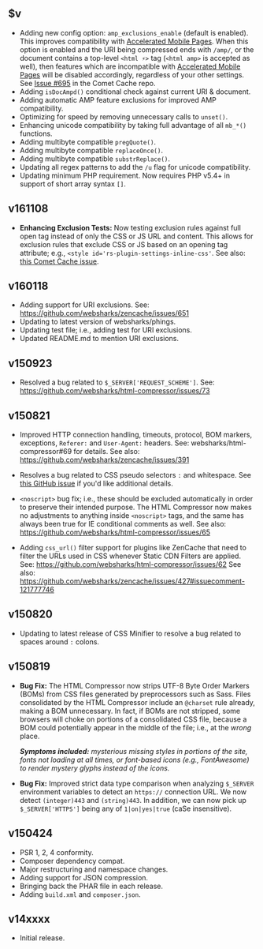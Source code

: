 ## $v

- Adding new config option: `amp_exclusions_enable` (default is enabled). This improves compatibility with [Accelerated Mobile Pages](https://www.ampproject.org/). When this option is enabled and the URI being compressed ends with `/amp/`, or the document contains a top-level `<html ⚡>` tag (`<html amp>` is accepted as well), then features which are incompatible with [Accelerated Mobile Pages](https://www.ampproject.org/) will be disabled accordingly, regardless of your other settings. See [Issue #695](https://github.com/websharks/comet-cache/issues/695) in the Comet Cache repo.
- Adding `isDocAmpd()` conditional check against current URI & document.
- Adding automatic AMP feature exclusions for improved AMP compatibility.
- Optimizing for speed by removing unnecessary calls to `unset()`.
- Enhancing unicode compatibility by taking full advantage of all `mb_*()` functions.
- Adding multibyte compatible `pregQuote()`.
- Adding multibyte compatible `replaceOnce()`.
- Adding multibyte compatible `substrReplace()`.
- Updating all regex patterns to add the `/u` flag for unicode compatibility.
- Updating minimum PHP requirement. Now requires PHP v5.4+ in support of short array syntax `[]`.

## v161108

- **Enhancing Exclusion Tests:** Now testing exclusion rules against full open tag instead of only the CSS or JS URL and content. This allows for exclusion rules that exclude CSS or JS based on an opening tag attribute; e.g., `<style id='rs-plugin-settings-inline-css'`. See also: [this Comet Cache issue](https://github.com/websharks/comet-cache/issues/614).

## v160118

- Adding support for URI exclusions. See: https://github.com/websharks/zencache/issues/651
- Updating to latest version of websharks/phings.
- Updating test file; i.e., adding test for URI exclusions.
- Updated README.md to mention URI exclusions.

## v150923

- Resolved a bug related to `$_SERVER['REQUEST_SCHEME']`. See: https://github.com/websharks/html-compressor/issues/73

## v150821

- Improved HTTP connection handling, timeouts, protocol, BOM markers, exceptions, `Referer:` and `User-Agent:` headers. See: websharks/html-compressor#69 for details. See also: https://github.com/websharks/zencache/issues/391

- Resolves a bug related to CSS pseudo selectors `:` and whitespace. See [this GitHub issue](https://github.com/websharks/html-compressor/issues/66) if you'd like additional details.

- `<noscript>` bug fix; i.e., these should be excluded automatically in order to preserve their intended purpose. The HTML Compressor now makes no adjustments to anything inside `<noscript>` tags, and the same has always been true for IE conditional comments as well. See also: https://github.com/websharks/html-compressor/issues/65

- Adding `css_url()` filter support for plugins like ZenCache that need to filter the URLs used in CSS whenever Static CDN Filters are applied. See: https://github.com/websharks/html-compressor/issues/62 See also: https://github.com/websharks/zencache/issues/427#issuecomment-121777746

## v150820

- Updating to latest release of CSS Minifier to resolve a bug related to spaces around `:` colons.

## v150819

- **Bug Fix:** The HTML Compressor now strips UTF-8  Byte Order Markers (BOMs) from CSS files generated by preprocessors such as Sass. Files consolidated by the HTML Compressor include an `@charset` rule already, making a BOM unnecessary. In fact, if BOMs are not stripped, some browsers will choke on portions of a consolidated CSS file, because a BOM could potentially appear in the middle of the file; i.e., at the _wrong_ place.

  _**Symptoms included:** mysterious missing styles in portions of the site, fonts not loading at all times, or font-based icons (e.g., FontAwesome) to render mystery glyphs instead of the icons._
- **Bug Fix:** Improved strict data type comparison when analyzing `$_SERVER` environment variables to detect an `https://` connection URL. We now detect `(integer)443` and `(string)443`. In addition, we can now pick up `$_SERVER['HTTPS']` being any of `1|on|yes|true` (caSe insensitive).

## v150424

- PSR 1, 2, 4 conformity.
- Composer dependency compat.
- Major restructuring and namespace changes.
- Adding support for JSON compression.
- Bringing back the PHAR file in each release.
- Adding `build.xml` and `composer.json`.

## v14xxxx

- Initial release.
